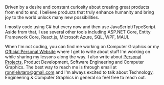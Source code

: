 Driven by a desire and constant curiosity about creating great products from end to end, I believe products that truly enhance humanity and bring joy to the world unlock many new possibilities.

I mostly code using C# but every now and then use JavaScript/TypeScript. Aside from that, I use several other tools including ASP.NET Core, Entity Framework Core, React.js, Microsoft Azure, SQL, WPF, MAUI. 

When I'm not coding, you can find me working on Computer Graphics or my [Official Personal Website](https://ronnielutalo.github.io/blog/) where I get to write about stuff I'm working on while sharing my lessons along the way. I also write about [Personal Projects](https://ronnielutalo.github.io/projects/), Product Development, Software Engineering and Computer Graphics. The best way to reach me is through email at ronnielutaro@gmail.com and I'm always excited to talk about Technology, Engineering & Computer Graphics in general so feel free to reach out.

